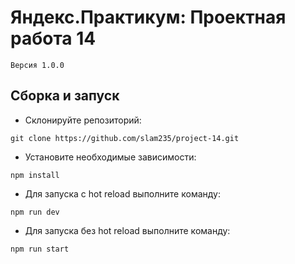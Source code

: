 # Яндекс.Практикум: Проектная работа 14
`Версия 1.0.0`

## Сборка и запуск
- Склонируйте репозиторий:

`git clone https://github.com/slam235/project-14.git`

- Установите необходимые зависимости:

`npm install`

- Для запуска с hot reload выполните команду:

`npm run dev`

- Для запуска без hot reload выполните команду:

`npm run start`
